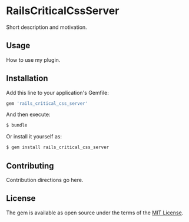 # RailsCriticalCssServer
Short description and motivation.

## Usage
How to use my plugin.

## Installation
Add this line to your application's Gemfile:

```ruby
gem 'rails_critical_css_server'
```

And then execute:
```bash
$ bundle
```

Or install it yourself as:
```bash
$ gem install rails_critical_css_server
```

## Contributing
Contribution directions go here.

## License
The gem is available as open source under the terms of the [MIT License](http://opensource.org/licenses/MIT).
